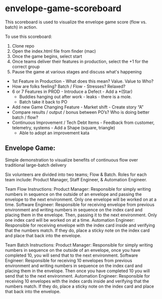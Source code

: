 # envelope-game-scoreboard

This scoreboard is used to visualize the envelope game score (flow vs. batch) in action.

To use this scoreboard:
1. Clone repo
2. Open the index.html file from finder (mac)
3. Once the game begins, select start
4. Once teams deliver their features in production, select the +1 for the correct group
5. Pause the game at various stages and discuss what's happening 
- 1st Feature in Production - What does this mean?  Value.  Value to Who? 
- How are folks feeling?  Batch / Flow - Stresses?  Relaxed? 
- 6 or 7 Features in PROD - Introduce a Defect - Add a *(Star)
  - Buddies hanging out after work - leaks - there is a mole. 
  - Batch take it back to PO
- Add new Game Changing Feature - Market shift - Create story “A”
- Compare results / output / bonus between PO’s?  Who is doing better batch / flow? 
- Continuous Improvement / Tech Debt Items - Feedback from customer, telemetry, systems - Add a Shape (square, triangle) 
  - Able to adopt an improvement kata 


## Envelope Game: 
Simple demonstration to visualize benefits of continuous flow over traditional large-batch delivery 

Six volunteers are divided into two teams; Flow & Batch.
Roles for each team include: Product Manager, Staff Engineer, & Automation Engineer.

Team Flow Instructions: 
Product Manager: Responsible for simply writing numbers in sequence on the outside of an envelope and passing the envelope to the next environment. Only one envelope will be worked on at a time.
Software Engineer: Responsible for receiving envelope from previous environment and writing numbers in sequence on the index card and placing them in the envelope. Then, passing it to the next environment. Only one index card will be worked on at a time.
Automation Engineer: Responsible for receiving envelope with the index card inside and verifying that the numbers match. If they do, place a sticky note on the index card and place that back into the envelope. 

Team Batch Instructions: 
Product Manager: Responsible for simply writing numbers in sequence on the outside of an envelope, once you have completed 10, you will send that to the next environment. 
Software Engineer: Responsible for receiving 10 envelopes from previous environment and writing numbers in sequence on the index card and placing them in the envelope. Then once you have completed 10 you will send that to the next environment.
Automation Engineer: Responsible for receiving 10 envelopes with the index cards inside and verifying that the numbers match. If they do, place a sticky note on the index card and place that back into the envelope. 
